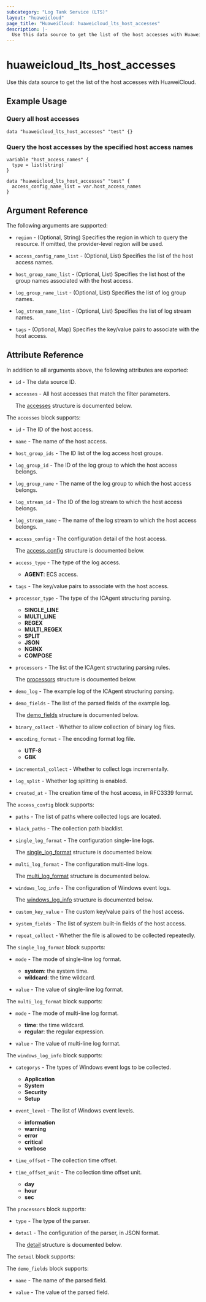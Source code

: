 ```yaml
---
subcategory: "Log Tank Service (LTS)"
layout: "huaweicloud"
page_title: "HuaweiCloud: huaweicloud_lts_host_accesses"
description: |-
  Use this data source to get the list of the host accesses with HuaweiCloud.
---
```


# huaweicloud_lts_host_accesses

Use this data source to get the list of the host accesses with HuaweiCloud.

## Example Usage

### Query all host accesses

```hcl
data "huaweicloud_lts_host_accesses" "test" {}
```

### Query the host accesses by the specified host access names

```hcl
variable "host_access_names" {
  type = list(string)
}

data "huaweicloud_lts_host_accesses" "test" {
  access_config_name_list = var.host_access_names
}
```

## Argument Reference

The following arguments are supported:

* `region` - (Optional, String) Specifies the region in which to query the resource.
  If omitted, the provider-level region will be used.

* `access_config_name_list` - (Optional, List) Specifies the list of the host access names.

* `host_group_name_list` - (Optional, List) Specifies the list host of the group names associated with the host access.

* `log_group_name_list` - (Optional, List) Specifies the list of log group names.

* `log_stream_name_list` - (Optional, List) Specifies the list of log stream names.

* `tags` - (Optional, Map) Specifies the key/value pairs to associate with the host access.

## Attribute Reference

In addition to all arguments above, the following attributes are exported:

* `id` - The data source ID.

* `accesses` - All host accesses that match the filter parameters.

  The [accesses](#host_accesses_struct) structure is documented below.

<a name="host_accesses_struct"></a>
The `accesses` block supports:

* `id` - The ID of the host access.

* `name` - The name of the host access.

* `host_group_ids` - The ID list of the log access host groups.

* `log_group_id` - The ID of the log group to which the host access belongs.

* `log_group_name` - The name of the log group to which the host access belongs.

* `log_stream_id` - The ID of the log stream to which the host access belongs.

* `log_stream_name` - The name of the log stream to which the host access belongs.

* `access_config` - The configuration detail of the host access.

  The [access_config](#host_accesses_access_config_struct) structure is documented below.

* `access_type` - The type of the log access.
  + **AGENT**: ECS access.

* `tags` - The key/value pairs to associate with the host access.

* `processor_type` - The type of the ICAgent structuring parsing.
  + **SINGLE_LINE**
  + **MULTI_LINE**
  + **REGEX**
  + **MULTI_REGEX**
  + **SPLIT**
  + **JSON**
  + **NGINX**
  + **COMPOSE**

* `processors` - The list of the ICAgent structuring parsing rules.

  The [processors](#host_accesses_processors_struct) structure is documented below.

* `demo_log` - The example log of the ICAgent structuring parsing.

* `demo_fields` - The list of the parsed fields of the example log.

  The [demo_fields](#host_accesses_demo_fields_struct) structure is documented below.

* `binary_collect` - Whether to allow collection of binary log files.

* `encoding_format` - The encoding format log file.
  + **UTF-8**
  + **GBK**

* `incremental_collect` - Whether to collect logs incrementally.

* `log_split` - Whether log splitting is enabled.

* `created_at` - The creation time of the host access, in RFC3339 format.

<a name="host_accesses_access_config_struct"></a>
The `access_config` block supports:

* `paths` - The list of paths where collected logs are located.

* `black_paths` - The collection path blacklist.

* `single_log_format` - The configuration single-line logs.

  The [single_log_format](#host_format_single_log_format_struct) structure is documented below.

* `multi_log_format` - The configuration multi-line logs.

  The [multi_log_format](#host_format_multi_log_format_struct) structure is documented below.

* `windows_log_info` - The configuration of Windows event logs.

  The [windows_log_info](#host_access_config_windows_log_info_struct) structure is documented below.

* `custom_key_value` - The custom key/value pairs of the host access.

* `system_fields` - The list of system built-in fields of the host access.

* `repeat_collect` - Whether the file is allowed to be collected repeatedly.

<a name="host_format_single_log_format_struct"></a>
The `single_log_format` block supports:

* `mode` - The mode of single-line log format.
  + **system**: the system time.
  + **wildcard**: the time wildcard.

* `value` - The value of single-line log format.

<a name="host_format_multi_log_format_struct"></a>
The `multi_log_format` block supports:

* `mode` - The mode of multi-line log format.
  + **time**: the time wildcard.
  + **regular**: the regular expression.

* `value` - The value of multi-line log format.

<a name="host_access_config_windows_log_info_struct"></a>
The `windows_log_info` block supports:

* `categorys` - The types of Windows event logs to be collected.
  + **Application**
  + **System**
  + **Security**
  + **Setup**

* `event_level` - The list of Windows event levels.
  + **information**
  + **warning**
  + **error**
  + **critical**
  + **verbose**

* `time_offset` - The collection time offset.

* `time_offset_unit` - The collection time offset unit.
  + **day**
  + **hour**
  + **sec**

<a name="host_accesses_processors_struct"></a>
The `processors` block supports:

* `type` - The type of the parser.

* `detail` - The configuration of the parser, in JSON format.

  The [detail](#host_processors_detail_struct) structure is documented below.

<a name="host_processors_detail_struct"></a>
The `detail` block supports:

<a name="host_accesses_demo_fields_struct"></a>
The `demo_fields` block supports:

* `name` - The name of the parsed field.

* `value` - The value of the parsed field.
